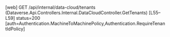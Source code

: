 [web] GET /api/internal/data-cloud/tenants  (Dataverse.Api.Controllers.Internal.DataCloudController.GetTenants)  [L55–L59] status=200 [auth=Authentication.MachineToMachinePolicy,Authentication.RequireTenantIdPolicy]

